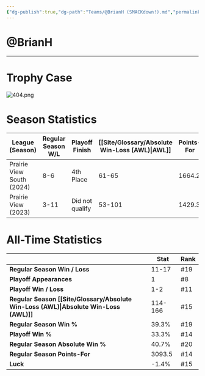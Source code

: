 ```yaml
---
{"dg-publish":true,"dg-path":"Teams/@BrianH (SMACKdown!).md","permalink":"/teams/brian-h-smac-kdown/"}
---
```


# @BrianH
--- 
# Trophy Case
![404.png](/img/user/z_Assets/img/404.png)
# Season Statistics
| **League (Season)** | **Regular Season W/L** | **Playoff Finish** | **[[Site/Glossary/Absolute Win-Loss (AWL)\|AWL]]** | **Points-For** |
| ------------------- | ---------------------- | ------------------ | ------------------------------------ | -------------- |
| Prairie View South (2024) | 8-6 | 4th Place | 61-65 | 1664.2 |
| Prairie View (2023) | 3-11 | Did not qualify | 53-101 | 1429.3 |
# All-Time Statistics
|                                                | **Stat** | **Rank** |
| ---------------------------------------------- | -------- | -------- |
| **Regular Season Win / Loss**                  | 11-17 | #19 |
| **Playoff Appearances**                        | 1 | #8 |
| **Playoff Win / Loss**                         | 1-2 | #11 |
| **Regular Season [[Site/Glossary/Absolute Win-Loss (AWL)\|Absolute Win-Loss (AWL)]]** | 114-166 | #15 |
| **Regular Season Win %**                       | 39.3% | #19 |
| **Playoff Win %**                              | 33.3% | #14 |
| **Regular Season Absolute Win %**              | 40.7% | #20 |
| **Regular Season Points-For**                  | 3093.5 | #14 |
| **Luck**                                       | -1.4% | #15 |